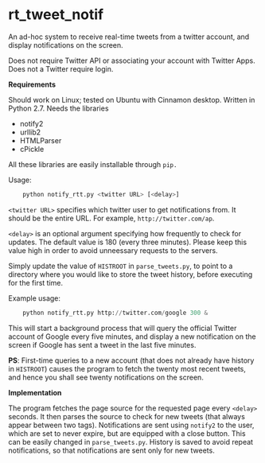 # rt_tweet_notif

An ad-hoc system to receive real-time tweets from a twitter account, and display
notifications on the screen. 

Does not require Twitter API or associating your account with Twitter Apps. 
Does not a Twitter require login. 

**Requirements**

Should work on Linux; tested on Ubuntu with Cinnamon desktop. Written in Python 2.7. Needs the libraries
* notify2
* urllib2
* HTMLParser
* cPickle

All these libraries are easily installable through `pip.`

Usage: 

```python
    python notify_rtt.py <twitter URL> [<delay>]
```

`<twitter URL>` specifies which twitter user to get notifications from. 
It should be the entire URL. For example, `http://twitter.com/ap`.

`<delay>` is an optional argument specifying how frequently to check for updates. 
The default value is 180 (every three minutes). Please keep this value high
in order to avoid unneessary requests to the servers.

Simply update the value of `HISTROOT` in `parse_tweets.py`, to point to a 
directory where you would like to store the tweet history, before executing
for the first time.

Example usage:

```python
    python notify_rtt.py http://twitter.com/google 300 &
```

This will start a background process that will query the official Twitter 
account of Google every five minutes, and display a new notification on the screen
if Google has sent a tweet in the last five minutes. 

**PS**: First-time queries to a new account (that does not already have history 
        in `HISTROOT`) causes the program to fetch the twenty
        most recent tweets, and hence you shall see twenty notifications on the screen.

**Implementation**

The program fetches the page source for the requested page every `<delay>` seconds. 
It then parses the source to check for new tweets (that always appear between two tags).
Notifications are sent using `notify2` to the user, which are set to never expire, 
but are equipped with a close button. This can be easily changed in `parse_tweets.py`. 
History is saved to avoid repeat notifications, so that notifications 
are sent only for new tweets.



